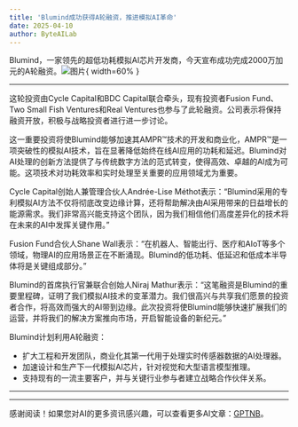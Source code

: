 ```yaml
---
title: 'Blumind成功获得A轮融资，推进模拟AI革命'
date: 2025-04-10
author: ByteAILab
---
```


Blumind，一家领先的超低功耗模拟AI芯片开发商，今天宣布成功完成2000万加元的A轮融资。![图片](https://ai-techpark.com/wp-content/uploads/Blumind.jpg){ width=60% }

---
这轮投资由Cycle Capital和BDC Capital联合牵头，现有投资者Fusion Fund、Two Small Fish Ventures和Real Ventures也参与了此轮融资。公司表示将保持融资开放，积极与战略投资者进行进一步讨论。

这一重要投资将使Blumind能够加速其AMPR™技术的开发和商业化，AMPR™是一项突破性的模拟AI技术，旨在显著降低始终在线AI应用的功耗和延迟。Blumind对AI处理的创新方法提供了与传统数字方法的范式转变，使得高效、卓越的AI成为可能。这项技术对功耗效率和实时处理至关重要的应用领域尤为重要。

Cycle Capital创始人兼管理合伙人Andrée-Lise Méthot表示：“Blumind采用的专利模拟AI方法不仅将彻底改变边缘计算，还将帮助解决由AI采用带来的日益增长的能源需求。我们非常高兴能支持这个团队，因为我们相信他们高度差异化的技术将在未来的AI中发挥关键作用。”

Fusion Fund合伙人Shane Wall表示：“在机器人、智能出行、医疗和AIoT等多个领域，物理AI的应用场景正在不断涌现。Blumind的低功耗、低延迟和低成本半导体将是关键组成部分。”

Blumind的首席执行官兼联合创始人Niraj Mathur表示：“这笔融资是Blumind的重要里程碑，证明了我们模拟AI技术的变革潜力。我们很高兴与共享我们愿景的投资者合作，将高效而强大的AI带到边缘。此次投资将使Blumind能够快速扩展我们的运营，并将我们的解决方案推向市场，开启智能设备的新纪元。”

Blumind计划利用A轮融资：

- 扩大工程和开发团队，商业化其第一代用于处理实时传感器数据的AI处理器。
- 加速设计和生产下一代模拟AI芯片，针对视觉和大型语言模型推理。
- 支持现有的一流主要客户，并与关键行业参与者建立战略合作伙伴关系。

---
---
感谢阅读！如果您对AI的更多资讯感兴趣，可以查看更多AI文章：[GPTNB](https://gptnb.com)。